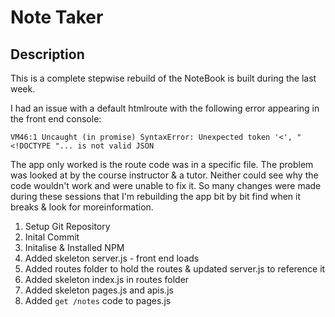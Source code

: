# Note Taker

## Description

This is a complete stepwise rebuild of the NoteBook is built during the last week.

I had an issue with a default htmlroute with the following error appearing in the front end console:

`VM46:1 Uncaught (in promise) SyntaxError: Unexpected token '<', "<!DOCTYPE "... is not valid JSON`

The app only worked is the route code was in a specific file. The problem was looked at by the course instructor & a tutor. Neither could see why the code wouldn't work and were unable to fix it. So many changes were made during these sessions that I'm rebuilding the app bit by bit find when it breaks & look for moreinformation.

1. Setup Git Repository
2. Inital Commit
3. Initalise & Installed NPM
4. Added skeleton server.js - front end loads
5. Added routes folder to hold the routes & updated server.js to reference it
6. Added skeleton index.js in routes folder
7. Added skeleton pages.js and apis.js
8. Added `get /notes` code to pages.js
